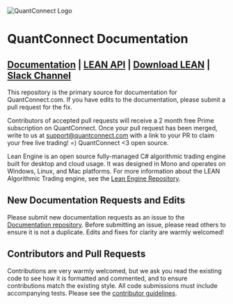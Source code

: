 ![QuantConnect Logo](https://cdn.quantconnect.com/web/i/logo-small.png)
# QuantConnect Documentation

[Documentation][1] | [LEAN API][2] | [Download LEAN][3] | [Slack Channel][8]
----------

This repository is the primary source for documentation for QuantConnect.com. If you have edits to the documentation, please submit a pull request for the fix.

Contributors of accepted pull requests will receive a 2 month free Prime subscription on QuantConnect. Once your pull request has been merged, write to us at support@quantconnect.com with a link to your PR to claim your free live trading! =) QuantConnect <3 open source.

Lean Engine is an open source fully-managed C# algorithmic trading engine built for desktop and cloud usage. It was designed in Mono and operates on Windows, Linux, and Mac platforms. For more information about the LEAN Algorithmic Trading engine, see the [Lean Engine Repository][4].


## New Documentation Requests and Edits ##

Please submit new documentation requests as an issue to the [Documentation repository][5]. Before submitting an issue, please read others to ensure it is not a duplicate. Edits and fixes for clarity are warmly welcomed!

## Contributors and Pull Requests ##

Contributions are very warmly welcomed, but we ask you read the existing code to see how it is formatted and commented, and to ensure contributions match the existing style. All code submissions must include accompanying tests. Please see the [contributor guidelines][7].

[1]: https://www.quantconnect.com/docs "Documentation"
[2]: https://www.quantconnect.com/lean/docs "Lean Documentation"
[3]: https://github.com/QuantConnect/Lean/archive/master.zip
[4]: https://github.com/QuantConnect/Lean/archive/master.zip
[5]: https://github.com/QuantConnect/Documentation/issues
[6]: https://groups.google.com/forum/#!forum/lean-engine
[7]: https://github.com/QuantConnect/Lean/blob/master/CONTRIBUTING.md
[8]: https://www.quantconnect.com/slack
